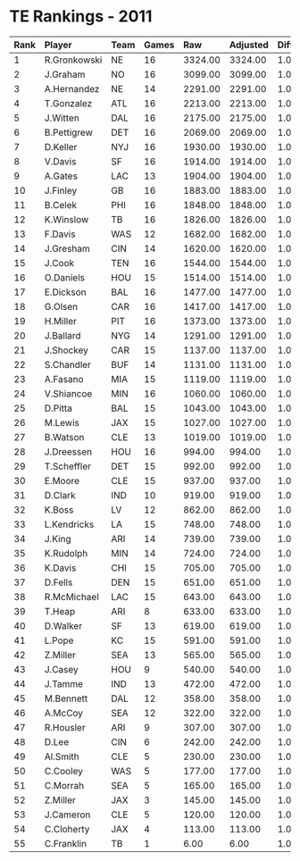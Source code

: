 # TE Rankings - 2011

| Rank | Player       | Team | Games | Raw     | Adjusted | Difficulty | Avg/Game | Typical | Consistency | Trend    |
| :----| :------------| :----| :-----| :-------| :--------| :----------| :--------| :-------| :-----------| :--------|
| 1    | R.Gronkowski | NE   | 16    | 3324.00 | 3324.00  | 1.000      | 207.75   | 222.50  | 8/0/8       | +113.6%  |
| 2    | J.Graham     | NO   | 16    | 3099.00 | 3099.00  | 1.000      | 193.69   | 190.00  | 6/1/9       | +55.3%   |
| 3    | A.Hernandez  | NE   | 14    | 2291.00 | 2291.00  | 1.000      | 163.64   | 160.50  | 9/0/5       | +106.7%  |
| 4    | T.Gonzalez   | ATL  | 16    | 2213.00 | 2213.00  | 1.000      | 138.31   | 147.00  | 9/0/7       | +109.1%  |
| 5    | J.Witten     | DAL  | 16    | 2175.00 | 2175.00  | 1.000      | 135.94   | 136.00  | 7/2/7       | +80.3%   |
| 6    | B.Pettigrew  | DET  | 16    | 2069.00 | 2069.00  | 1.000      | 129.31   | 140.50  | 8/3/5       | +139.2%  |
| 7    | D.Keller     | NYJ  | 16    | 1930.00 | 1930.00  | 1.000      | 120.62   | 128.00  | 10/0/6      | +139.8%  |
| 8    | V.Davis      | SF   | 16    | 1914.00 | 1914.00  | 1.000      | 119.62   | 136.00  | 10/0/6      | +142.4%  |
| 9    | A.Gates      | LAC  | 13    | 1904.00 | 1904.00  | 1.000      | 146.46   | 144.50  | 5/1/7       | +126.3%  |
| 10   | J.Finley     | GB   | 16    | 1883.00 | 1883.00  | 1.000      | 117.69   | 112.50  | 8/1/7       | +172.1%  |
| 11   | B.Celek      | PHI  | 16    | 1848.00 | 1848.00  | 1.000      | 115.50   | 104.00  | 7/1/8       | +204.4%  |
| 12   | K.Winslow    | TB   | 16    | 1826.00 | 1826.00  | 1.000      | 114.12   | 114.00  | 7/2/7       | +70.9%   |
| 13   | F.Davis      | WAS  | 12    | 1682.00 | 1682.00  | 1.000      | 140.17   | 140.50  | 5/0/7       | INACTIVE |
| 14   | J.Gresham    | CIN  | 14    | 1620.00 | 1620.00  | 1.000      | 115.71   | 124.50  | 7/2/5       | +102.2%  |
| 15   | J.Cook       | TEN  | 16    | 1544.00 | 1544.00  | 1.000      | 96.50    | 76.50   | 7/0/9       | +309.6%  |
| 16   | O.Daniels    | HOU  | 15    | 1514.00 | 1514.00  | 1.000      | 100.93   | 119.00  | 9/2/4       | +193.2%  |
| 17   | E.Dickson    | BAL  | 16    | 1477.00 | 1477.00  | 1.000      | 92.31    | 83.00   | 8/1/7       | +210.3%  |
| 18   | G.Olsen      | CAR  | 16    | 1417.00 | 1417.00  | 1.000      | 88.56    | 89.00   | 8/0/8       | +288.6%  |
| 19   | H.Miller     | PIT  | 16    | 1373.00 | 1373.00  | 1.000      | 85.81    | 85.50   | 10/0/6      | +202.6%  |
| 20   | J.Ballard    | NYG  | 14    | 1291.00 | 1291.00  | 1.000      | 92.21    | 89.00   | 6/2/6       | +156.6%  |
| 21   | J.Shockey    | CAR  | 15    | 1137.00 | 1137.00  | 1.000      | 75.80    | 77.00   | 6/3/6       | +56.9%   |
| 22   | S.Chandler   | BUF  | 14    | 1131.00 | 1131.00  | 1.000      | 80.79    | 74.50   | 7/0/7       | +261.6%  |
| 23   | A.Fasano     | MIA  | 15    | 1119.00 | 1119.00  | 1.000      | 74.60    | 67.50   | 7/0/8       | +257.6%  |
| 24   | V.Shiancoe   | MIN  | 16    | 1060.00 | 1060.00  | 1.000      | 66.25    | 76.00   | 9/2/5       | +251.1%  |
| 25   | D.Pitta      | BAL  | 15    | 1043.00 | 1043.00  | 1.000      | 69.53    | 75.00   | 9/0/6       | +262.1%  |
| 26   | M.Lewis      | JAX  | 15    | 1027.00 | 1027.00  | 1.000      | 68.47    | 67.00   | 7/3/5       | +170.5%  |
| 27   | B.Watson     | CLE  | 13    | 1019.00 | 1019.00  | 1.000      | 78.38    | 70.50   | 6/1/6       | INACTIVE |
| 28   | J.Dreessen   | HOU  | 16    | 994.00  | 994.00   | 1.000      | 62.12    | 58.00   | 9/0/7       | +328.7%  |
| 29   | T.Scheffler  | DET  | 15    | 992.00  | 992.00   | 1.000      | 66.13    | 60.50   | 7/0/8       | +460.3%  |
| 30   | E.Moore      | CLE  | 15    | 937.00  | 937.00   | 1.000      | 62.47    | 65.50   | 8/0/7       | +328.1%  |
| 31   | D.Clark      | IND  | 10    | 919.00  | 919.00   | 1.000      | 91.90    | 92.00   | 6/0/4       | +170.6%  |
| 32   | K.Boss       | LV   | 12    | 862.00  | 862.00   | 1.000      | 71.83    | 73.50   | 6/0/6       | +239.8%  |
| 33   | L.Kendricks  | LA   | 15    | 748.00  | 748.00   | 1.000      | 49.87    | 47.50   | 8/2/5       | +209.2%  |
| 34   | J.King       | ARI  | 14    | 739.00  | 739.00   | 1.000      | 52.79    | 47.00   | 7/0/7       | +286.2%  |
| 35   | K.Rudolph    | MIN  | 14    | 724.00  | 724.00   | 1.000      | 51.71    | 53.00   | 7/1/6       | +202.2%  |
| 36   | K.Davis      | CHI  | 15    | 705.00  | 705.00   | 1.000      | 47.00    | 51.00   | 7/1/7       | +733.2%  |
| 37   | D.Fells      | DEN  | 15    | 651.00  | 651.00   | 1.000      | 43.40    | 43.00   | 9/0/6       | +731.2%  |
| 38   | R.McMichael  | LAC  | 15    | 643.00  | 643.00   | 1.000      | 42.87    | 42.00   | 8/1/6       | +211.5%  |
| 39   | T.Heap       | ARI  | 8     | 633.00  | 633.00   | 1.000      | 79.12    | 99.50   | 5/0/3       | +239.6%  |
| 40   | D.Walker     | SF   | 13    | 619.00  | 619.00   | 1.000      | 47.62    | 48.00   | 8/0/5       | +796.8%  |
| 41   | L.Pope       | KC   | 15    | 591.00  | 591.00   | 1.000      | 39.40    | 41.00   | 10/0/5      | +300.4%  |
| 42   | Z.Miller     | SEA  | 13    | 565.00  | 565.00   | 1.000      | 43.46    | 44.50   | 7/0/6       | +170.4%  |
| 43   | J.Casey      | HOU  | 9     | 540.00  | 540.00   | 1.000      | 60.00    | 34.00   | 6/0/3       | +1877.1% |
| 44   | J.Tamme      | IND  | 13    | 472.00  | 472.00   | 1.000      | 36.31    | 22.50   | 7/0/6       | +2511.4% |
| 45   | M.Bennett    | DAL  | 12    | 358.00  | 358.00   | 1.000      | 29.83    | 36.00   | 7/0/5       | +396.7%  |
| 46   | A.McCoy      | SEA  | 12    | 322.00  | 322.00   | 1.000      | 26.83    | 20.50   | 4/0/8       | +280.6%  |
| 47   | R.Housler    | ARI  | 9     | 307.00  | 307.00   | 1.000      | 34.11    | 34.50   | 5/0/4       | +365.8%  |
| 48   | D.Lee        | CIN  | 6     | 242.00  | 242.00   | 1.000      | 40.33    | 45.00   | 4/0/2       | +326.1%  |
| 49   | Al.Smith     | CLE  | 5     | 230.00  | 230.00   | 1.000      | 46.00    | 42.50   | 3/0/2       | INACTIVE |
| 50   | C.Cooley     | WAS  | 5     | 177.00  | 177.00   | 1.000      | 35.40    | 28.00   | 3/0/2       | INACTIVE |
| 51   | C.Morrah     | SEA  | 5     | 165.00  | 165.00   | 1.000      | 33.00    | 35.50   | 2/1/2       | N/A      |
| 52   | Z.Miller     | JAX  | 3     | 145.00  | 145.00   | 1.000      | 48.33    | 48.33   | 1/0/2       | INACTIVE |
| 53   | J.Cameron    | CLE  | 5     | 120.00  | 120.00   | 1.000      | 24.00    | 28.00   | 3/0/2       | N/A      |
| 54   | C.Cloherty   | JAX  | 4     | 113.00  | 113.00   | 1.000      | 28.25    | 39.00   | 3/0/1       | N/A      |
| 55   | C.Franklin   | TB   | 1     | 6.00    | 6.00     | 1.000      | 6.00     | 6.00    | 0/1/0       | INACTIVE |

